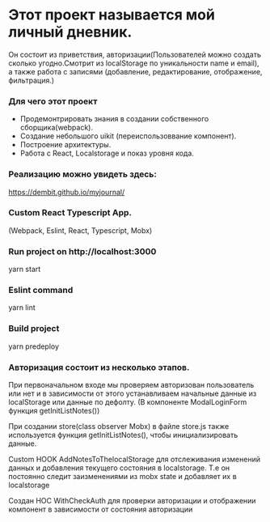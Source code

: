 # Этот проект называется мой личный дневник.

Он состоит из приветствия, авторизации(Пользователей можно создать сколько угодно.Смотрит из localStorage по уникальности name и email), а также работа с записями
(добавление, редактирование, отображение, фильтрация.)

### Для чего этот проект

- Продемонтрировать знания в создании собственного сборщика(webpack).
- Cоздание небольшого uikit (переиспользоввание компонент).
- Построение архитектуры.
- Работа с React, Localstorage и показ уровня кода.

### Реализацию можно увидеть здесь:

https://dembit.github.io/myjournal/

### Custom React Typescript App.

(Webpack, Eslint, React, Typescript, Mobx)

### Run project on http://localhost:3000

yarn start

### Eslint command

yarn lint

### Build project

yarn predeploy

### Авторизация состоит из несколько этапов.

При первоначальном входе мы проверяем авторизован пользователь или нет и в зависимости от этого устанавливаем начальные данные из localStorage или данные по дефолту. (В компоненте ModalLoginForm функция getInitListNotes())

При создании store(class observer Mobx) в файле store.js также используется функция getInitListNotes(), чтобы инициализировать данные.

Custom HOOK AddNotesToThelocalStorage для отслеживания изменений данных и добaвления текущего состояния в localstorage. Т.е он постоянно следит заизменениями из mobx state и добавляет их в localstorage

Создан HOC WithCheckAuth для проверки авторизации и отображении компонент в зависимости от состояния авторизации
